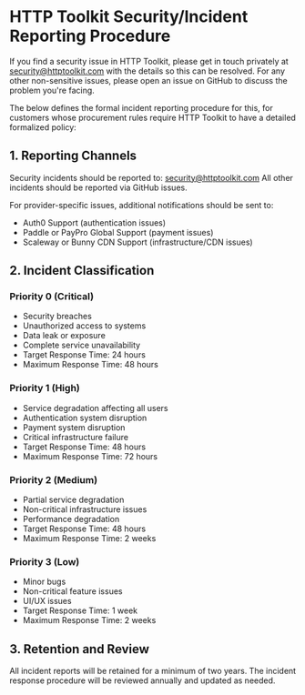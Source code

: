 # HTTP Toolkit Security/Incident Reporting Procedure

If you find a security issue in HTTP Toolkit, please get in touch privately at security@httptoolkit.com with the details so this can be resolved. For any other non-sensitive issues, please open an issue on GitHub to discuss the problem you're facing.

The below defines the formal incident reporting procedure for this, for customers whose procurement rules require HTTP Toolkit to have a detailed formalized policy:

## 1. Reporting Channels

Security incidents should be reported to: security@httptoolkit.com
All other incidents should be reported via GitHub issues.

For provider-specific issues, additional notifications should be sent to:
- Auth0 Support (authentication issues)
- Paddle or PayPro Global Support (payment issues)
- Scaleway or Bunny CDN Support (infrastructure/CDN issues)

## 2. Incident Classification

### Priority 0 (Critical)
- Security breaches
- Unauthorized access to systems
- Data leak or exposure
- Complete service unavailability
- Target Response Time: 24 hours
- Maximum Response Time: 48 hours

### Priority 1 (High)
- Service degradation affecting all users
- Authentication system disruption
- Payment system disruption
- Critical infrastructure failure
- Target Response Time: 48 hours
- Maximum Response Time: 72 hours

### Priority 2 (Medium)
- Partial service degradation
- Non-critical infrastructure issues
- Performance degradation
- Target Response Time: 48 hours
- Maximum Response Time: 2 weeks

### Priority 3 (Low)
- Minor bugs
- Non-critical feature issues
- UI/UX issues
- Target Response Time: 1 week
- Maximum Response Time: 2 weeks

## 3. Retention and Review

All incident reports will be retained for a minimum of two years. The incident response procedure will be reviewed annually and updated as needed.
